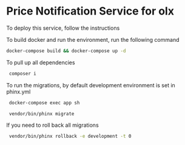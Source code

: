 # Price Notification Service for olx

To deploy this service, follow the instructions

To build docker and run the environment, run the following command
```sh
docker-compose build && docker-compose up -d
```

To pull up all dependencies

```sh
 composer i   
```

To run the migrations, by default development environment is set in phinx.yml

```sh
 docker-compose exec app sh  
```
```sh
 vendor/bin/phinx migrate
```

If you need to roll back all migrations

```sh
 vendor/bin/phinx rollback -e development -t 0
```

